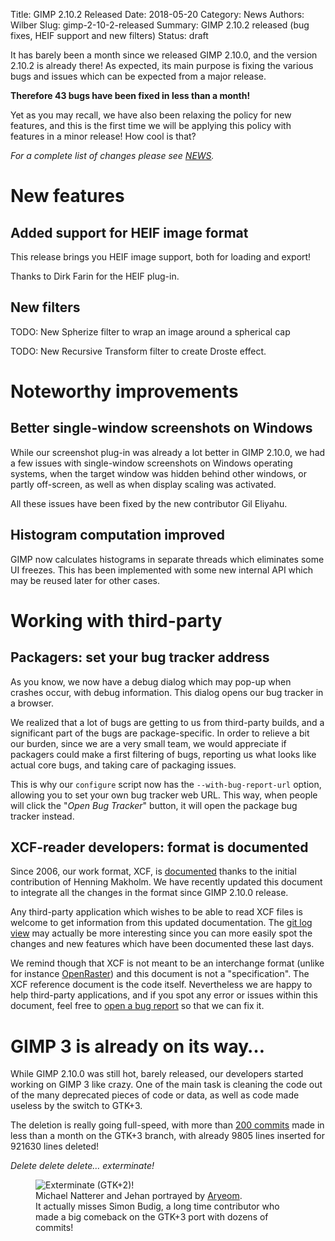 Title: GIMP 2.10.2 Released
Date: 2018-05-20
Category: News
Authors: Wilber
Slug: gimp-2-10-2-released
Summary: GIMP 2.10.2 released (bug fixes, HEIF support and new filters)
Status: draft

It has barely been a month since we released GIMP 2.10.0, and the
version 2.10.2 is already there!
As expected, its main purpose is fixing the various bugs and issues
which can be expected from a major release.

**Therefore 43 bugs have been fixed in less than a month!**

Yet as you may recall, we have also been relaxing the policy for new
features, and this is the first time we will be applying this policy
with features in a minor release! How cool is that?

*For a complete list of changes please see [NEWS](https://git.gnome.org/browse/gimp/tree/NEWS).*

# New features
## Added support for HEIF image format

This release brings you HEIF image support, both for loading and export!

Thanks to Dirk Farin for the HEIF plug-in.

## New filters

TODO: New Spherize filter to wrap an image around a spherical cap

TODO: New Recursive Transform filter to create Droste effect.

# Noteworthy improvements
## Better single-window screenshots on Windows

While our screenshot plug-in was already a lot better in GIMP 2.10.0, we
had a few issues with single-window screenshots on Windows operating
systems, when the target window was hidden behind other windows, or
partly off-screen, as well as when display scaling was activated.

All these issues have been fixed by the new contributor Gil Eliyahu.

## Histogram computation improved

GIMP now calculates histograms in separate threads which eliminates some
UI freezes. This has been implemented with some new internal API which
may be reused later for other cases.

# Working with third-party
## Packagers: set your bug tracker address

As you know, we now have a debug dialog which may pop-up when crashes
occur, with debug information. This dialog opens our bug tracker in a
browser.

We realized that a lot of bugs are getting to us from third-party
builds, and a significant part of the bugs are package-specific. In
order to relieve a bit our burden, since we are a very small team,
we would appreciate if packagers could make a first filtering of bugs,
reporting us what looks like actual core bugs, and taking care of
packaging issues.

This is why our `configure` script now has the `--with-bug-report-url`
option, allowing you to set your own bug tracker web URL. This way, when
people will click the "*Open Bug Tracker*" button, it will open the
package bug tracker instead.

## XCF-reader developers: format is documented

Since 2006, our work format, XCF, is
[documented](https://git.gnome.org/browse/gimp/tree/devel-docs/xcf.txt)
thanks to the initial contribution of Henning Makholm. We have recently
updated this document to integrate all the changes in the format since
GIMP 2.10.0 release.

Any third-party application which wishes to be able to read XCF files is
welcome to get information from this updated documentation. The [git log
view](https://git.gnome.org/browse/gimp/log/devel-docs/xcf.txt) may
actually be more interesting since you can more easily spot the changes
and new features which have been documented these last days.

We remind though that XCF is not meant to be an interchange format
(unlike for instance [OpenRaster](https://www.openraster.org/)) and
this document is not a "specification". The XCF reference document is
the code itself. Nevertheless we are happy to help third-party
applications, and if you spot any error or issues within this document,
feel free to [open a bug
report](https://bugzilla.gnome.org/enter_bug.cgi?product=GIMP) so that
we can fix it.

# GIMP 3 is already on its way…

While GIMP 2.10.0 was still hot, barely released, our developers started
working on GIMP 3 like crazy. One of the main task is cleaning the code
out of the many deprecated pieces of code or data, as well as code made
useless by the switch to GTK+3.

The deletion is really going full-speed, with more than [200
commits](https://git.gnome.org/browse/gimp/log/?h=gtk3-port) made in
less than a month on the GTK+3 branch, with already 9805 lines inserted
for 921630 lines deleted!

*Delete delete delete… exterminate!*

<figure>
<img src="{attach}gimp-2-10-2-exterminate-bugs.png" alt="Exterminate (GTK+2)!">
<figcaption>
Michael Natterer and Jehan portrayed by <a href="http://film.zemarmot.net/">Aryeom</a>.
<br/>
It actually misses Simon Budig, a long time contributor who made a big
comeback on the GTK+3 port with dozens of commits!
</figcaption>
</figure>

